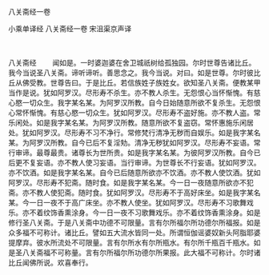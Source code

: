 八关斋经一卷


小乘单译经
八关斋经一卷
宋沮渠京声译


　　

八关斋经
　　闻如是。一时婆迦婆在舍卫城祇树给孤独园。尔时世尊告诸比丘。我今当说圣八关斋。谛听谛听。善思念之。我今当说。对曰。如是世尊。尔时彼比丘从佛受教。世尊告曰。于是比丘。若信族姓子族姓女。欲知圣八关斋。便教某甲当作是说。犹如阿罗汉。尽形寿不杀生。亦不教人杀生。无怨恨心当怀惭愧。有慈心愍一切众生。我字某名某。为阿罗汉所教。自今日始随意所欲不复杀生。无怨恨心常怀惭愧。有慈心愍一切众生。犹如阿罗汉。尽形寿不盗好施。亦不教人盗。常乐闲处。如是我字某名某。为阿罗汉所教。随意所欲不复盗窃。常怀惠施乐闲居处。犹如阿罗汉。尽形寿不习不净行。常修梵行清净无秽而自娱乐。如是我字某名某。为阿罗汉所教。自今已后不复淫劮。清净无秽犹如阿罗汉。尽形寿不妄语。常行审谛。最尊最贵。诸尊长为世所贵。如是我字某名某。为彼阿罗汉所教。自今已后更不复妄语。亦不教人使习妄语。当行审谛。为世尊长不行妄语。犹如阿罗汉。亦不饮酒。如是我字某名某。自今已后随意所欲亦不饮酒。亦不教人使饮酒。犹如阿罗汉。尽形寿不犯斋。随时食。如是我字某名某。今一日一夜随意所欲亦不犯斋。亦不教人使犯斋。随时食。犹如阿罗汉。尽形寿不于高好床坐。如是我字某名某。今一日一夜不于高广床坐。亦不教人使坐。犹如阿罗汉。尽形寿不习歌舞戏乐。亦不着纹饰香熏涂身。今一日一夜不习歌舞戏乐。亦不着纹饰香熏涂身。如是修行圣八关斋。于是八关斋中功德不可限量。言有尔所福尔所功德尔所福报。如是众多福不可称计。诸比丘。譬如五大流水皆同一处。所谓恒伽谣婆奴新头阿脂耶婆提摩弃。彼水所流处不可限量。言有尔所水有尔所瓶水。有尔所千瓶百千瓶水。如是圣八关斋福不可称量。言有尔所福尔所功德尔所果报。此大福不可称计。尔时诸比丘闻佛所说。欢喜奉行。


